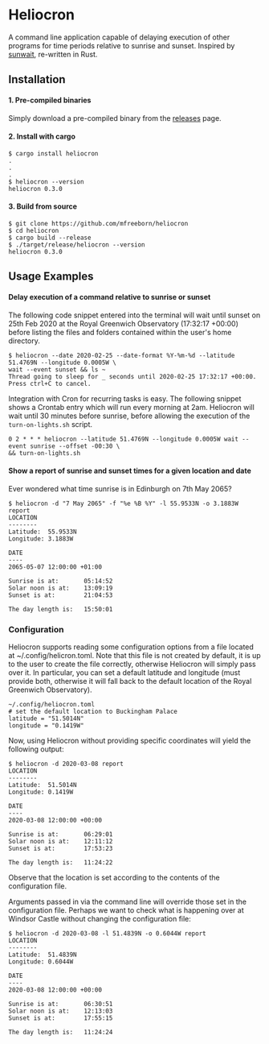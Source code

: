 # Heliocron
A command line application capable of delaying execution of other programs for time periods relative to sunrise and sunset. Inspired by [sunwait](https://github.com/risacher/sunwait), re-written in Rust.

## Installation

#### 1. Pre-compiled binaries
Simply download a pre-compiled binary from the [releases](https://github.com/mfreeborn/heliocron/releases) page.

#### 2. Install with cargo
```
$ cargo install heliocron
.
.
.
$ heliocron --version
heliocron 0.3.0
```

#### 3. Build from source
```
$ git clone https://github.com/mfreeborn/heliocron
$ cd heliocron
$ cargo build --release
$ ./target/release/heliocron --version
heliocron 0.3.0
```

## Usage Examples
#### Delay execution of a command relative to sunrise or sunset
The following code snippet entered into the terminal will wait until sunset on 25th Feb 2020 at the Royal Greenwich Observatory (17:32:17 +00:00)  before listing the files and folders contained within the user's home directory.
```
$ heliocron --date 2020-02-25 --date-format %Y-%m-%d --latitude 51.4769N --longitude 0.0005W \ 
wait --event sunset && ls ~
Thread going to sleep for _ seconds until 2020-02-25 17:32:17 +00:00. Press ctrl+C to cancel.
```
Integration with Cron for recurring tasks is easy. The following snippet shows a Crontab entry which will run every morning at 2am. Heliocron will wait until 30 minutes before sunrise, before allowing the execution of the ``turn-on-lights.sh`` script.
```
0 2 * * * heliocron --latitude 51.4769N --longitude 0.0005W wait --event sunrise --offset -00:30 \ 
&& turn-on-lights.sh
```

#### Show a report of sunrise and sunset times for a given location and date
Ever wondered what time sunrise is in Edinburgh on 7th May 2065?
```
$ heliocron -d "7 May 2065" -f "%e %B %Y" -l 55.9533N -o 3.1883W report
LOCATION
--------
Latitude:  55.9533N
Longitude: 3.1883W

DATE
----
2065-05-07 12:00:00 +01:00

Sunrise is at:       05:14:52
Solar noon is at:    13:09:19
Sunset is at:        21:04:53

The day length is:   15:50:01
```

### Configuration
Heliocron supports reading some configuration options from a file located at ~/.config/helicron.toml. Note that this file is not created by default, it is up to the user to create the file correctly, otherwise Heliocron will simply pass over it. In particular, you can set a default latitude and longitude (must provide both, otherwise it will fall back to the default location of the Royal Greenwich Observatory).
```
~/.config/heliocron.toml
# set the default location to Buckingham Palace
latitude = "51.5014N"
longitude = "0.1419W"
```
Now, using Heliocron without providing specific coordinates will yield the following output:
```
$ heliocron -d 2020-03-08 report
LOCATION
--------
Latitude:  51.5014N
Longitude: 0.1419W

DATE
----
2020-03-08 12:00:00 +00:00

Sunrise is at:       06:29:01
Solar noon is at:    12:11:12
Sunset is at:        17:53:23

The day length is:   11:24:22
```
Observe that the location is set according to the contents of the configuration file.

Arguments passed in via the command line will override those set in the configuration file. Perhaps we want to check what is happening over at Windsor Castle without changing the configuration file:
```
$ heliocron -d 2020-03-08 -l 51.4839N -o 0.6044W report
LOCATION
--------
Latitude:  51.4839N
Longitude: 0.6044W

DATE
----
2020-03-08 12:00:00 +00:00

Sunrise is at:       06:30:51
Solar noon is at:    12:13:03
Sunset is at:        17:55:15

The day length is:   11:24:24
```
